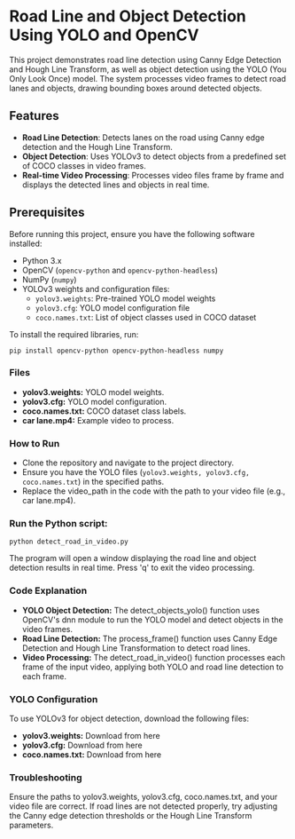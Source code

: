 # Road Line and Object Detection Using YOLO and OpenCV

This project demonstrates road line detection using Canny Edge Detection and Hough Line Transform, as well as object detection using the YOLO (You Only Look Once) model. The system processes video frames to detect road lanes and objects, drawing bounding boxes around detected objects.

## Features

- **Road Line Detection**: Detects lanes on the road using Canny edge detection and the Hough Line Transform.
- **Object Detection**: Uses YOLOv3 to detect objects from a predefined set of COCO classes in video frames.
- **Real-time Video Processing**: Processes video files frame by frame and displays the detected lines and objects in real time.

## Prerequisites

Before running this project, ensure you have the following software installed:

- Python 3.x
- OpenCV (`opencv-python` and `opencv-python-headless`)
- NumPy (`numpy`)
- YOLOv3 weights and configuration files:
  - `yolov3.weights`: Pre-trained YOLO model weights
  - `yolov3.cfg`: YOLO model configuration file
  - `coco.names.txt`: List of object classes used in COCO dataset

To install the required libraries, run:

    pip install opencv-python opencv-python-headless numpy

### Files
- **yolov3.weights:** YOLO model weights.
- **yolov3.cfg:** YOLO model configuration.
- **coco.names.txt:** COCO dataset class labels.
- **car lane.mp4:** Example video to process.
### How to Run
- Clone the repository and navigate to the project directory.
- Ensure you have the YOLO files (`yolov3.weights, yolov3.cfg, coco.names.txt`) in the specified paths.
- Replace the video_path in the code with the path to your video file (e.g., car lane.mp4).
### Run the Python script:

    python detect_road_in_video.py
The program will open a window displaying the road line and object detection results in real time. Press 'q' to exit the video processing.
### Code Explanation
- **YOLO Object Detection:** The detect_objects_yolo() function uses OpenCV's dnn module to run the YOLO model and detect objects in the video frames.
- **Road Line Detection:** The process_frame() function uses Canny Edge Detection and Hough Line Transformation to detect road lines.
- **Video Processing:** The detect_road_in_video() function processes each frame of the input video, applying both YOLO and road line detection to each frame.
### YOLO Configuration
To use YOLOv3 for object detection, download the following files:

- **yolov3.weights:** Download from here
- **yolov3.cfg:** Download from here
- **coco.names.txt:** Download from here

### Troubleshooting
Ensure the paths to yolov3.weights, yolov3.cfg, coco.names.txt, and your video file are correct.
If road lines are not detected properly, try adjusting the Canny edge detection thresholds or the Hough Line Transform parameters.
